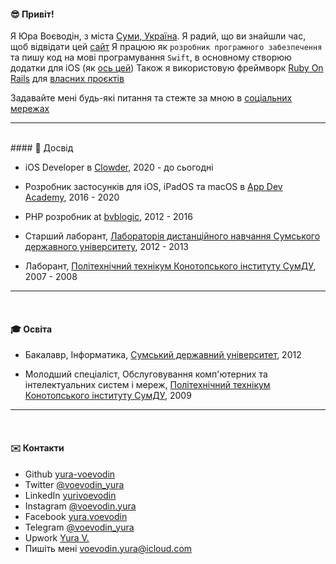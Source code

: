 #### 😎 Привіт!

Я Юра Воєводін, з міста [Суми, Україна][ukraine]. Я радий, що ви знайшли час, щоб відвідати цей [сайт][blog]
Я працюю як `розробник програмного забезпечення` та пишу код на мові програмування `Swift`, в основному створюю додатки для iOS (як [ось цей][proveit])
Також я використовую фреймворк [Ruby On Rails][ruby-on-rail] для [власних проєктів](/projects)
</br>

Задавайте мені будь-які питання та стежте за мною в [соціальних мережах][instagram]

---
<br>
#### 🚀 Досвід

* iOS Developer в [Clowder][clowder], 2020 - до сьогодні

* Розробник застосунків для iOS, iPadOS та macOS в [App Dev Academy][app-dev-academy], 2016 - 2020

* PHP розробник at [bvblogic][bvblogic], 2012 - 2016

* Старший лаборант, [Лабораторія дистанційного навчання Сумського державного університету][ssu-laboratory], 2012 - 2013

* Лаборант, [Політехнічний технікум Конотопського інституту СумДУ][colage], 2007 - 2008

---
<br>

#### 🎓 Освіта

* Бакалавр, Інформатика, [Сумський державний університет][ssu], 2012

* Молодший спеціаліст, Обслуговування комп'ютерних та інтелектуальних систем і мереж, [Політехнічний технікум Конотопського інституту СумДУ][colage], 2009

---
<br>

#### ✉️ Контакти

* Github [yura-voevodin](https://github.com/yura-voevodin)
* Twitter [@voevodin_yura](https://twitter.com/voevodin_yura)
* LinkedIn [yurivoevodin](https://www.linkedin.com/in/yurivoevodin)
* Instagram [@voevodin.yura][instagram]
* Facebook [yura.voevodin](https://www.facebook.com/yura.voevodin)
* Telegram [@voevodin_yura](https://t.me/voevodin_yura)
* Upwork [Yura V.](https://www.upwork.com/freelancers/~01f49c60721b71f48b)
* Пишіть мені [voevodin.yura@icloud.com](mailto:voevodin.yura@icloud.com)


[avatar]: /avatar.png
[ukraine]: https://www.youtube.com/watch?v=qyMkAOd_Z9U
[blog]: https://github.com/yura-voevodin/blog-rails
[proveit]: https://app.playproveit.com
[ruby-on-rail]: https://rubyonrails.org

[clowder]: https://www.clowder.com/
[app-dev-academy]: https://www.appdev.academy/
[bvblogic]: https://bvblogic.com/
[ssu-laboratory]: https://dl.sumdu.edu.ua/en
[colage]: https://kpt.sumdu.edu.ua/

[ssu]: https://sumdu.edu.ua/int/en/

[instagram]: https://www.instagram.com/voevodin.yura
